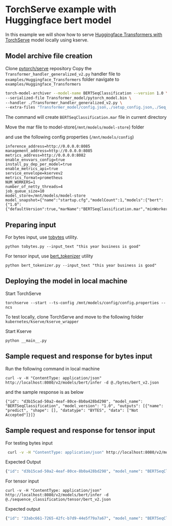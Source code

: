 # TorchServe example with Huggingface bert model

In this example we will show how to serve [Huggingface Transformers with TorchServe](https://github.com/pytorch/serve/tree/master/examples/Huggingface_Transformers)
model locally using kserve.

## Model archive file creation

Clone [pytorch/serve](https://github.com/pytorch/serve) repository
Copy the `Transformer_handler_generalized_v2.py` handler file to `examples/Huggingface_Transformers` folder
navigate to `examples/Huggingface_Transformers`
  
```bash
torch-model-archiver --model-name BERTSeqClassification --version 1.0 \
--serialized-file Transformer_model/pytorch_model.bin \
--handler ./Transformer_handler_generalized_v2.py \
--extra-files "Transformer_model/config.json,./setup_config.json,./Seq_classification_artifacts/index_to_name.json,./Transformer_handler_generalized.py"
```

The command will create `BERTSeqClassification.mar` file in current directory

Move the mar file to model-store(`/mnt/models/model-store`) folder 

and use the following config properties (`/mnt/models/config`)

```
inference_address=http://0.0.0.0:8085
management_address=http://0.0.0.0:8085
metrics_address=http://0.0.0.0:8082
enable_envvars_config=true
install_py_dep_per_model=true
enable_metrics_api=true
service_envelope=kservev2
metrics_format=prometheus
NUM_WORKERS=1
number_of_netty_threads=4
job_queue_size=10
model_store=/mnt/models/model-store
model_snapshot={"name":"startup.cfg","modelCount":1,"models":{"bert":{"1.0":{"defaultVersion":true,"marName":"BERTSeqClassification.mar","minWorkers":1,"maxWorkers":5,"batchSize":1,"maxBatchDelay":5000,"responseTimeout":120}}}}
```

## Preparing input

For bytes input, use [tobytes](tobytes.py) utility. 

```
python tobytes.py --input_text "this year business is good"
```

For tensor input, use [bert_tokenizer](bert_tokenizer.py) utility

```
python bert_tokenizer.py --input_text "this year business is good"
```


## Deploying the model in local machine

Start TorchServe

```
torchserve --start --ts-config /mnt/models/config/config.properties --ncs
```

To test locally, clone TorchServe and move to the following folder `kubernetes/kserve/kserve_wrapper`

Start Kserve

```
python __main__.py
```

## Sample request and response for bytes input

Run the following command in local machine

```
curl -v -H "ContentType: application/json" http://localhost:8080/v2/models/bert/infer -d @./bytes/bert_v2.json
```

and the sample response is as below

```
{"id": "d3b15cad-50a2-4eaf-80ce-8b0a428bd298", "model_name": "BERTSeqClassification", "model_version": "1.0", "outputs": [{"name": "predict", "shape": [], "datatype": "BYTES", "data": ["Not Accepted"]}]}
```


## Sample request and response for tensor input

For testing bytes input

```bash
 curl -v -H "ContentType: application/json" http://localhost:8080/v2/models/bert/infer -d @./sequence_classification/bytes/bert_v2.json
```

Expected Output

```bash
{"id": "d3b15cad-50a2-4eaf-80ce-8b0a428bd298", "model_name": "BERTSeqClassification", "model_version": "1.0", "outputs": [{"name": "predict", "shape": [], "datatype": "BYTES", "data": ["Not Accepted"]}]}
```

For tensor input

```
curl -v -H "ContentType: application/json" http://localhost:8080/v2/models/bert/infer -d @./sequence_classification/tensor/bert_v2.json
```

Expected output
```bash
{"id": "33abc661-7265-42fc-b7d9-44e5f79a7a67", "model_name": "BERTSeqClassification", "model_version": "1.0", "outputs": [{"name": "predict", "shape": [], "datatype": "BYTES", "data": ["Not Accepted"]}]}
```